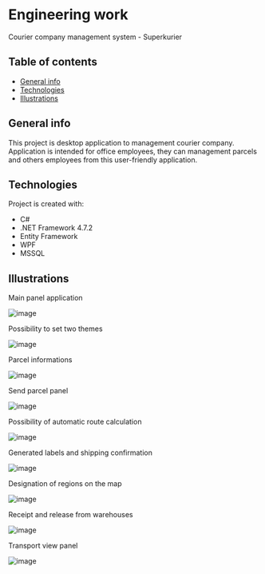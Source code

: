 # Engineering work
Courier company management system - Superkurier

## Table of contents
* [General info](#general-info)
* [Technologies](#technologies)
* [Illustrations](#illustrations)

## General info
This project is desktop application to management courier company. Application is intended for office employees, they can management parcels and others employees from this        user-friendly application.
	
## Technologies
Project is created with:
* C#
* .NET Framework 4.7.2
* Entity Framework
* WPF
* MSSQL
	
## Illustrations
Main panel application

![image](https://user-images.githubusercontent.com/48026960/117200220-85e18000-adeb-11eb-85b3-fb8cc4071df4.png)

Possibility to set two themes

![image](https://user-images.githubusercontent.com/48026960/117200471-d0fb9300-adeb-11eb-912f-3544cb85672e.png)

Parcel informations

![image](https://user-images.githubusercontent.com/48026960/117200910-53845280-adec-11eb-90bd-a6a55c3db6be.png)

Send parcel panel

![image](https://user-images.githubusercontent.com/48026960/117201388-e32a0100-adec-11eb-939a-5f6533d58489.png)

Possibility of automatic route calculation

![image](https://user-images.githubusercontent.com/48026960/117201466-f5a43a80-adec-11eb-82df-af207dec4959.png)

Generated labels and shipping confirmation 

![image](https://user-images.githubusercontent.com/48026960/117201818-5fbcdf80-aded-11eb-9804-d4705f913ac8.png)

Designation of regions on the map

![image](https://user-images.githubusercontent.com/48026960/117202155-c93cee00-aded-11eb-97f9-808bdf37ae75.png)

Receipt and release from warehouses

![image](https://user-images.githubusercontent.com/48026960/117202446-1de06900-adee-11eb-81a3-1cb817d1566c.png)

Transport view panel

![image](https://user-images.githubusercontent.com/48026960/117202644-55e7ac00-adee-11eb-9131-bbc82f1526da.png)


